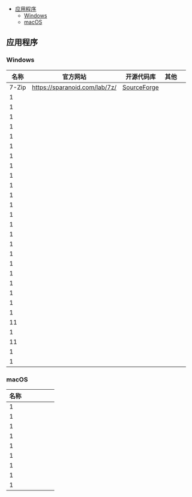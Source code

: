 - [应用程序](#应用程序)
  - [Windows](#windows)
  - [macOS](#macos)

## 应用程序

### Windows

| 名称  | 官方网站                      | 开源代码库                                                | 其他 |      |
| ----- | ----------------------------- | --------------------------------------------------------- | ---- | ---- |
| 7-Zip | https://sparanoid.com/lab/7z/ | [SourceForge](https://sourceforge.net/projects/sevenzip/) |      |      |
| 1     |                               |                                                           |      |      |
| 1     |                               |                                                           |      |      |
| 1     |                               |                                                           |      |      |
| 1     |                               |                                                           |      |      |
| 1     |                               |                                                           |      |      |
| 1     |                               |                                                           |      |      |
| 1     |                               |                                                           |      |      |
| 1     |                               |                                                           |      |      |
| 1     |                               |                                                           |      |      |
| 1     |                               |                                                           |      |      |
| 1     |                               |                                                           |      |      |
| 1     |                               |                                                           |      |      |
| 1     |                               |                                                           |      |      |
| 1     |                               |                                                           |      |      |
| 1     |                               |                                                           |      |      |
| 1     |                               |                                                           |      |      |
| 1     |                               |                                                           |      |      |
| 1     |                               |                                                           |      |      |
| 1     |                               |                                                           |      |      |
| 1     |                               |                                                           |      |      |
| 1     |                               |                                                           |      |      |
| 1     |                               |                                                           |      |      |
| 1     |                               |                                                           |      |      |
| 11    |                               |                                                           |      |      |
| 1     |                               |                                                           |      |      |
| 11    |                               |                                                           |      |      |
| 1     |                               |                                                           |      |      |
| 1     |                               |                                                           |      |      |

### macOS

| 名称 |      |      |      |      |      |
| ---- | ---- | ---- | ---- | ---- | ---- |
| 1    |      |      |      |      |      |
| 1    |      |      |      |      |      |
| 1    |      |      |      |      |      |
| 1    |      |      |      |      |      |
| 1    |      |      |      |      |      |
| 1    |      |      |      |      |      |
| 1    |      |      |      |      |      |
| 1    |      |      |      |      |      |
| 1    |      |      |      |      |      |

